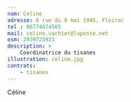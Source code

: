 ```yaml
---
nom: Celine
adresse: 6 rue du 8 mai 1945, Floirac
tel : 06774474565
mail: celine.vachier@laposte.net
osm: 2939725923
description: >
    Coordinatrice du tisanes
illustration: celine.jpg
contrats:
    - tisanes
---
```

Céline
